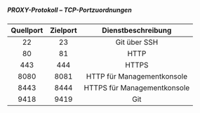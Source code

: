 ##### PROXY-Protokoll – TCP-Portzuordnungen

| Quellport | Zielport |     Dienstbeschreibung      |
|:---------:|:--------:|:---------------------------:|
|    22     |    23    |        Git über SSH         |
|    80     |    81    |            HTTP             |
|    443    |   444    |            HTTPS            |
|   8080    |   8081   | HTTP für Managementkonsole  |
|   8443    |   8444   | HTTPS für Managementkonsole |
|   9418    |   9419   |             Git             |
